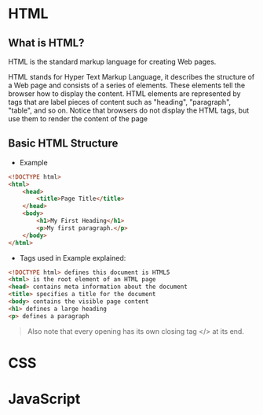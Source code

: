 <h1>HTML</h1>
<h2>What is HTML?</h2>
<p>HTML is the standard markup language for creating Web pages.</p>
<p>HTML stands for Hyper Text Markup Language, it describes the structure of a Web page and consists of a series of elements. These elements tell the browser how to display the content. HTML elements are represented by tags that are label pieces of content such as "heading", "paragraph", "table", and so on. Notice that browsers do not display the HTML tags, but use them to render the content of the page</p>
<h2>Basic HTML Structure</h2>

* Example

```html
<!DOCTYPE html>
<html>
    <head>
        <title>Page Title</title>
    </head>
    <body>
        <h1>My First Heading</h1>
        <p>My first paragraph.</p>
    </body>
</html>
```
* Tags used in Example explained:
```html
<!DOCTYPE html> defines this document is HTML5
<html> is the root element of an HTML page
<head> contains meta information about the document
<title> specifies a title for the document
<body> contains the visible page content
<h1> defines a large heading
<p> defines a paragraph
```
> Also note that every opening <tag> has its own closing tag </> at its end.


<h1>CSS<h1>

<h1>JavaScript<h1>